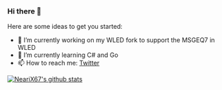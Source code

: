 ### Hi there 👋

Here are some ideas to get you started:

- 🔭 I’m currently working on my WLED fork to support the MSGEQ7 in WLED
- 🌱 I’m currently learning C# and Go
- 📫 How to reach me: [Twitter](https://twitter.com/WillNichtLernen)

[![NeariX67's github stats](https://github-readme-stats.vercel.app/api?username=NeariX67&count_private=true&show_icons=true?theme=tokyonight)](https://github.com/anuraghazra/github-readme-stats)
